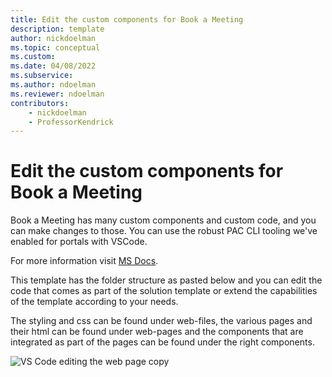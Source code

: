 ```yaml
---
title: Edit the custom components for Book a Meeting
description: template
author: nickdoelman
ms.topic: conceptual
ms.custom: 
ms.date: 04/08/2022
ms.subservice:
ms.author: ndoelman
ms.reviewer: ndoelman
contributors:
    - nickdoelman
    - ProfessorKendrick
---
```


# Edit the custom components for Book a Meeting

Book a Meeting has many custom components and custom code, and you can make changes to those. You can use the robust PAC CLI tooling we've enabled for portals with VSCode.

For more information visit [MS Docs](https://docs.microsoft.com/en-us/powerapps/maker/portals/power-apps-cli).

This template has the folder structure as pasted below and you can edit the code that comes as part of the solution template or extend the capabilities of the template according to your needs.

The styling and css can be found under web-files, the various pages and their html can be found under web-pages and the components that are integrated as part of the pages can be found under the right components.

![VS Code editing the web page copy ](media/image51.png)